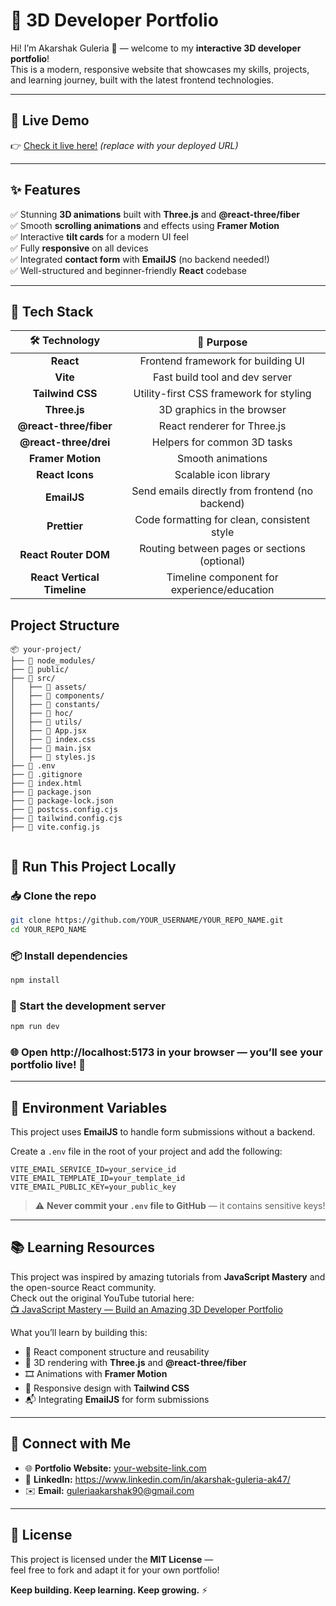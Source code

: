 # 🚀 3D Developer Portfolio

Hi! I’m Akarshak Guleria 👋 — welcome to my **interactive 3D developer portfolio**!  
This is a modern, responsive website that showcases my skills, projects, and learning journey, built with the latest frontend technologies.

---

## 📸 **Live Demo**

👉 [Check it live here!](https://your-live-portfolio-link.com) _(replace with your deployed URL)_

---

## ✨ **Features**

✅ Stunning **3D animations** built with **Three.js** and **@react-three/fiber**  
✅ Smooth **scrolling animations** and effects using **Framer Motion**  
✅ Interactive **tilt cards** for a modern UI feel  
✅ Fully **responsive** on all devices  
✅ Integrated **contact form** with **EmailJS** (no backend needed!)  
✅ Well-structured and beginner-friendly **React** codebase

---

## 🧰 **Tech Stack**

<div align="center">

| 🛠️ Technology               | 🎯 Purpose                                         |
|:---------------------------:|:-------------------------------------------------:|
| **React**                   | Frontend framework for building UI                |
| **Vite**                    | Fast build tool and dev server                    |
| **Tailwind CSS**            | Utility-first CSS framework for styling           |
| **Three.js**                | 3D graphics in the browser                        |
| **@react-three/fiber**      | React renderer for Three.js                       |
| **@react-three/drei**       | Helpers for common 3D tasks                       |
| **Framer Motion**           | Smooth animations                                 |
| **React Icons**             | Scalable icon library                             |
| **EmailJS**                 | Send emails directly from frontend (no backend)   |
| **Prettier**                | Code formatting for clean, consistent style       |
| **React Router DOM**        | Routing between pages or sections (optional)      |
| **React Vertical Timeline** | Timeline component for experience/education       |

</div>


## Project Structure
```plaintext
📦 your-project/
├── 📂 node_modules/
├── 📂 public/
├── 📂 src/
│   ├── 📂 assets/
│   ├── 📂 components/
│   ├── 📂 constants/
│   ├── 📂 hoc/
│   ├── 📂 utils/
│   ├── 📄 App.jsx
│   ├── 📄 index.css
│   ├── 📄 main.jsx
│   ├── 📄 styles.js
├── 📄 .env
├── 📄 .gitignore
├── 📄 index.html
├── 📄 package.json
├── 📄 package-lock.json
├── 📄 postcss.config.cjs
├── 📄 tailwind.config.cjs
├── 📄 vite.config.js


```
## 🚦 Run This Project Locally

### 📥 Clone the repo

```bash
git clone https://github.com/YOUR_USERNAME/YOUR_REPO_NAME.git
cd YOUR_REPO_NAME
```
### 📦 Install dependencies
```bash
npm install
```
### 🔑 Start the development server
```bash
npm run dev
```
### 🌐 Open http://localhost:5173 in your browser — you’ll see your portfolio live! 🚀
---
## 🔐 Environment Variables

This project uses **EmailJS** to handle form submissions without a backend.

Create a `.env` file in the root of your project and add the following:

```env
VITE_EMAIL_SERVICE_ID=your_service_id
VITE_EMAIL_TEMPLATE_ID=your_template_id
VITE_EMAIL_PUBLIC_KEY=your_public_key
```

> ⚠️ **Never commit your `.env` file to GitHub** — it contains sensitive keys!
---

## 📚 Learning Resources

This project was inspired by amazing tutorials from **JavaScript Mastery** and the open-source React community.  
Check out the original YouTube tutorial here:  
[📺 JavaScript Mastery — Build an Amazing 3D Developer Portfolio](https://youtu.be/0fYi8SGA20k?si=Lu5hiLzyynXNnw5N)

What you’ll learn by building this:

- 📌 React component structure and reusability
- 🧩 3D rendering with **Three.js** and **@react-three/fiber**
- 🎞️ Animations with **Framer Motion**
- 🎨 Responsive design with **Tailwind CSS**
- 📬 Integrating **EmailJS** for form submissions

---

## 🙌 Connect with Me

- 🌐 **Portfolio Website:** [your-website-link.com](https://your-website-link.com)
- 💼 **LinkedIn:** https://www.linkedin.com/in/akarshak-guleria-ak47/
- ✉️ **Email:** guleriaakarshak90@gmail.com

---

## 📝 License

This project is licensed under the **MIT License** —  
feel free to fork and adapt it for your own portfolio!

**Keep building. Keep learning. Keep growing.** ⚡️

